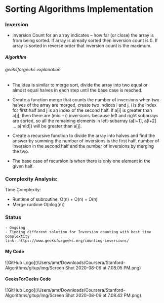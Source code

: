 # Sorting Algorithms Implementation

### Inversion

- Inversion Count for an array indicates – how far (or close) 
the array is from being sorted. If array is already sorted 
then inversion count is 0. If array is sorted in reverse 
order that inversion count is the maximum. 


##### Algorithm
###### geeksforgeeks explanation

 - The idea is similar to merge sort, divide the array into two equal or almost equal halves in each step until the base case is reached.
 
 - Create a function merge that counts the number of 
 inversions when two halves of the array are merged, create
  two indices i and j, i is the index for first half and j is
   an index of the second half. if a[i] is greater than a[j], 
   then there are (mid – i) inversions. because left and right
    subarrays are sorted, 
    so all the remaining elements in 
    left-subarray (a[i+1], a[i+2] … a[mid]) will be
     greater than a[j].
     
 - Create a recursive function to divide the array into halves
  and find the answer by summing the number of inversions is
   the first half, number of inversion in the second half and 
   the number of inversions by merging the two.
   
 - The base case of recursion is when there is only one 
 element in the given half.

### Complexity Analysis:
  Time Complexity:
   - Runtime of subroutine: O(n) + O(n) = O(n)
   - Merge runtime O(nlog(n)) 
   
### Status 
    - Ongoing 
    - Finding different solution for Inversion counting with best time complextity
    link: https://www.geeksforgeeks.org/counting-inversions/

#### My Code 
![GitHub Logo](/Users/amr/Downloads/Coursera/Stanford-Algorithms/gitup/img/Screen Shot 2020-08-06 at 7.08.05 PM.png)

#### GeeksForGeeks Code
![GitHub Logo](/Users/amr/Downloads/Coursera/Stanford-Algorithms/gitup/img/Screen Shot 2020-08-06 at 7.08.42 PM.png)
      